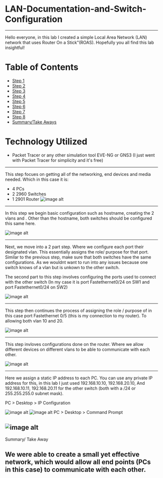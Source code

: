 # LAN-Documentation-and-Switch-Configuration


---
Hello everyone, in this lab I created a simple Local Area Network (LAN) network that uses Router On a Stick"(ROAS). Hopefully you all find this lab insightful!

# Table of Contents

- [Step 1](#step-8-mock-meeting-post-initial-discovery-scan-server-team)
- [Step 2](#step-9-mock-cab-meeting-implementing-remediations)
- [Step 3](#remediation-round-1-outdated-wireshark-removal)
- [Step 4](#remediation-round-2-insecure-protocols--ciphers)
- [Step 5](#remediation-round-3-guest-account-group-membership)
- [Step 6](#remediation-round-4-windows-os-updates)
- [Step 7](#f)
- [Step 8](#f)
- [Summary/Take Aways](#first-cycle-remediation-effort-summary)


# Technology Utilized
- Packet Tracer or any other simulation tool EVE-NG or GNS3 (I just went with Packet Tracer for simplicity and it's free)

---

This step focues on getting all of the networking, end devices and media needed.
Which in this case it is:
- 4 PCs
- 2 2960 Switches
- 1 2901 Router
![image alt](https://github.com/GerardoSierra-IT/LAN-Documentation-and-Switch-Configuration/blob/8570563d5ebda850c463f4b8ef4514a0a9276d47/LAN%20before%20it%20was%20all%20up.jpg)

---
In this step  we begin basic configuration such as hostname, creating the 2 vlans and . Other than the hostname, both switches should be configured this same here.

![image alt](https://github.com/GerardoSierra-IT/LAN-Documentation-and-Switch-Configuration/blob/501f17ffe725f18158f2ccfe4bbb135abcf0894b/Switch%20configurations.jpg)

---
Next, we move into a 2 part step. Where we configure each port their designated vlan. This essentially assigns the role/ purpose for that port. Similar to the previous step, make sure that both switches have the same configurations. As we wouldnt want to run into any issues because one switch knows of a vlan but is unkown to the other switch.

The second part to this step involves configuring the ports used to connect with the other switch (In my case it is port Fastethernet0/24 on SW1 and port Fastethernet0/24 on SW2)


![image alt](https://github.com/GerardoSierra-IT/LAN-Documentation-and-Switch-Configuration/blob/b5685843d71be0b0bf13e8a3eae384267d1b9fac/trunk%20configurations.jpg)


---
This step then continues the process of assigning the role / purpose of in this case port Fastethernet 0/5 (this is my connection to my router). To allowing both vlan 10 and 20.

![image alt](https://github.com/GerardoSierra-IT/LAN-Documentation-and-Switch-Configuration/blob/b5685843d71be0b0bf13e8a3eae384267d1b9fac/forgotten%20configurations%20for%20SW1.jpg)


---
This step invloves configurations done on the router. Where we allow different devices on different vlans to be able to communicate with each other.

![image alt](https://github.com/GerardoSierra-IT/LAN-Documentation-and-Switch-Configuration/blob/b5685843d71be0b0bf13e8a3eae384267d1b9fac/router%20configurations.jpg)

---
Here we assign a static IP address to each PC. You can use any private IP address for this, in this lab I just used 192.168.10.10, 192.168.20.10, And 192.168.10.11, 192.168.20.11 for the other switch (both with a /24 or 255.255.255.0 subnet mask).

PC > Desktop > IP Configuration


![image alt](https://github.com/GerardoSierra-IT/LAN-Documentation-and-Switch-Configuration/blob/fb53b3a2e7982a11b747ddfeb447bcd106765953/pc%20step1.jpg)
![image alt](https://github.com/GerardoSierra-IT/LAN-Documentation-and-Switch-Configuration/blob/fb53b3a2e7982a11b747ddfeb447bcd106765953/pc%20step%202.jpg)
PC > Desktop > Command Prompt

![image alt](https://github.com/GerardoSierra-IT/LAN-Documentation-and-Switch-Configuration/blob/29fca487f205bdb180c38c64fc1acacf449fe23f/successful%20pings.jpg)
---

Summary/ Take Away

We were able to create a small yet effective network, which would allow all end points (PCs in this case) to communicate with each other. 
---
